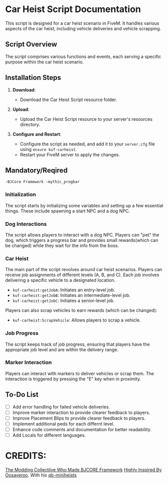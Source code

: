 # Car Heist Script Documentation

This script is designed for a car heist scenario in FiveM. It handles various aspects of the car heist, including vehicle deliveries  and vehicle scrapping.

## Script Overview

The script comprises various functions and events, each serving a specific purpose within the car heist scenario.
## Installation Steps

1. **Download**:
   - Download the Car Heist Script resource folder.

2. **Upload**:
   - Upload the Car Heist Script resource to your server's resources directory.

3. **Configure and Restart**:
   - Configure the script as needed, and add it to your `server.cfg` file using `ensure kuf-carheist`.
   - Restart your FiveM server to apply the changes.

## Mandatory/Reqired
`-BJCore Framework
-mythic_progbar`

### Initialization

The script starts by initializing some variables and setting up a few essential things. These include spawning a start NPC and a dog NPC.

### Dog Interactions

The script allows players to interact with a dog NPC. Players can "pet" the dog, which triggers a progress bar and provides small rewards(which can be changed) while they wait for the info from the boss.

### Car Heist

The main part of the script revolves around car heist scenarios. Players can receive job assignments of different levels (A, B, and C). Each job involves delivering a specific vehicle to a designated location.

- `kuf-carheist:getJobA`: Initiates an entry-level job.
- `kuf-carheist:getJobB`: Initiates an intermediate-level job.
- `kuf-carheist:getJobC`: Initiates a senior-level job.

Players can also scrap vehicles to earn rewards (which can be changed):

- `kuf-carheist:ScrapVehicle`: Allows players to scrap a vehicle.

### Job Progress

The script keeps track of job progress, ensuring that players have the appropriate job level and are within the delivery range.

### Marker Interaction

Players can interact with markers to deliver vehicles or scrap them. The interaction is triggered by pressing the "E" key when in proximity.

## To-Do List

- [ ] Add error handling for failed vehicle deliveries.
- [ ] Improve marker interaction to provide clearer feedback to players.
- [ ] Improve Placement Blips to provide clearer feedback to players.
- [ ] Implement additional peds for each differnt level.
- [ ] Enhance code comments and documentation for better readability.
- [ ] Add Locals for different languages.

# CREDITS:
[The Modding Collectiive Who Made BJCORE Framework](https://themoddingcollective.com/)
[Highly Inspired By Oosayeroo](https://github.com/oosayeroo). With his [qb-miniheists](https://github.com/oosayeroo/qb-miniheists)

